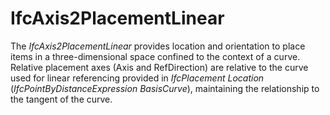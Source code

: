 IfcAxis2PlacementLinear
=======================

The _IfcAxis2PlacementLinear_ provides location and orientation to place items in a three-dimensional space confined to the context of a curve. Relative placement axes (Axis and RefDirection) are relative to the curve used for linear referencing provided in _IfcPlacement_ _Location_ (_IfcPointByDistanceExpression_ _BasisCurve_), maintaining the relationship to the tangent of the curve.
